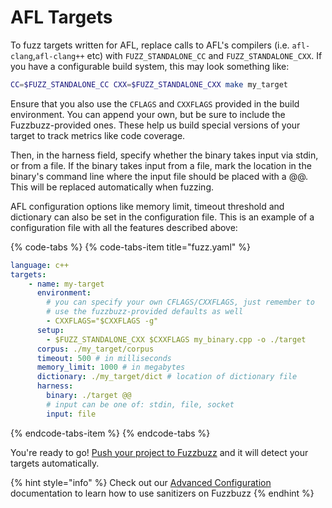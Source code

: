 # AFL Targets

To fuzz targets written for AFL, replace calls to AFL's compilers \(i.e. `afl-clang`,`afl-clang++` etc\) with `FUZZ_STANDALONE_CC` and `FUZZ_STANDALONE_CXX`. If you have a configurable build system, this may look something like:

```bash
CC=$FUZZ_STANDALONE_CC CXX=$FUZZ_STANDALONE_CXX make my_target
```

Ensure that you also use the `CFLAGS` and `CXXFLAGS` provided in the build environment. You can append your own, but be sure to include the Fuzzbuzz-provided ones. These help us build special versions of your target to track metrics like code coverage.

Then, in the harness field, specify whether the binary takes input via stdin, or from a file. If the binary takes input from a file, mark the location in the binary's command line where the input file should be placed with a @@. This will be replaced automatically when fuzzing.

AFL configuration options like memory limit, timeout threshold and dictionary can also be set in the configuration file. This is an example of a configuration file with all the features described above:

{% code-tabs %}
{% code-tabs-item title="fuzz.yaml" %}
```yaml
language: c++
targets:
    - name: my-target
      environment:
        # you can specify your own CFLAGS/CXXFLAGS, just remember to
        # use the fuzzbuzz-provided defaults as well
        - CXXFLAGS="$CXXFLAGS -g"
      setup:
        - $FUZZ_STANDALONE_CXX $CXXFLAGS my_binary.cpp -o ./target
      corpus: ./my_target/corpus
      timeout: 500 # in milliseconds
      memory_limit: 1000 # in megabytes
      dictionary: ./my_target/dict # location of dictionary file
      harness:
        binary: ./target @@
        # input can be one of: stdin, file, socket
        input: file
```
{% endcode-tabs-item %}
{% endcode-tabs %}

You're ready to go! [Push your project to Fuzzbuzz](../fuzzing-jobs.md) and it will detect your targets automatically.

{% hint style="info" %}
Check out our [Advanced Configuration](../targets.md#advanced-configuration) documentation to learn how to use sanitizers on Fuzzbuzz
{% endhint %}

